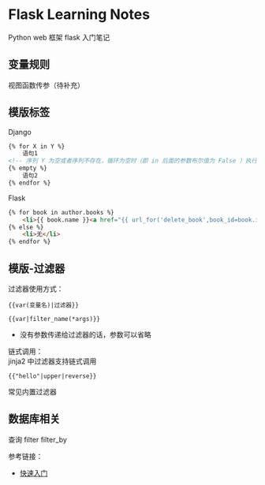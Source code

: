 # Flask Learning Notes

Python web 框架 flask 入门笔记

## 变量规则

视图函数传参（待补充）


## 模版标签

Django

```html
{% for X in Y %}
    语句1
<!-- 序列 Y 为空或者序列不存在，循环为空时（即 in 后面的参数布尔值为 False ）执行语句2，可选的 -->
{% empty %}  
    语句2
{% endfor %}
```

Flask

```html
{% for book in author.books %}
    <li>{{ book.name }}<a href="{{ url_for('delete_book',book_id=book.id) }}">删除</a></li>
{% else %}
    <li>无</li>
{% endfor %}
```


## 模版-过滤器

过滤器使用方式： 

`{{var(变量名)|过滤器}}`

`{{var|filter_name(*args)}}`

- 没有参数传递给过滤器的话，参数可以省略

链式调用：  
jinja2 中过滤器支持链式调用

`{{"hello"|upper|reverse}}`

常见内置过滤器


## 数据库相关

查询
filter
filter_by

参考链接： 
- [快速入门](http://docs.jinkan.org/docs/flask/quickstart.html)
